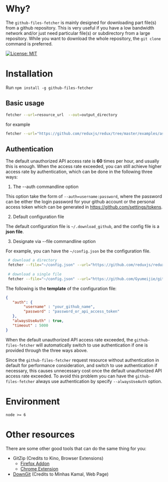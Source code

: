 # Why?

The `github-files-fetcher` is mainly designed for downloading part file(s) from a github repository. This is very useful if you  have a low bandwidth network and/or just need particular file(s) or subdirectory from a large repository. While you want to download the whole repository, the `git clone` command is preferred.

[![License: MIT](https://img.shields.io/badge/License-MIT-blue.svg)](https://opensource.org/licenses/MIT)

# Installation 

Run `npm install -g github-files-fetcher`

## Basic usage

```bash
fetcher --url=resource_url  --out=output_directory
```
for example
```bash
fetcher --url="https://github.com/reduxjs/redux/tree/master/examples/async" --out="~/"
```

## Authentication

The default unauthorized API access rate is **60** times per hour, and usually this is enough. When the access rate exceeded,
you can still achieve higher access rate by authentication, which can be done in the following three ways:

1. The --auth commandline option 

This option take the form of `--auth=username:password`, where the password can be either the login password for your github account or the personal access token which can be generated in https://github.com/settings/tokens.

2. Default configuration file

The default configuration file is `~/.download_github`, and the config file is a **json file**.

3. Designate via --file commandline option

For example, you can have the `~/config.json` be the configuration file.
```bash
 # download a directory
 fetcher --file="~/config.json" --url="https://github.com/reduxjs/redux/tree/master/examples/async" --out="~/" 
 
 # download a single file
 fetcher --file="~/config.json" --url="https://github.com/Gyumeijie/github-files-fetcher/blob/master/index.js" --out="~/" 
```
The following is the **template** of the configuration file:

```json
{
   "auth": {
        "username" : "your_github_name",
        "password" : "password_or_api_access_token"
   },
   "alwaysUseAuth" : true,
   "timeout" : 5000 
}
```

When the default unauthorized API access rate exceeded, the `github-files-fetcher` will automatically switch to use authentication if one is provided through the three ways above. 

Since the `github-files-fetcher` request resource without authentication in default for performance consideration, and switch to use authentication if necessary, this causes unnecessary cost once the default unauthorized API access rate exceeded. To avoid this problem you can have the `github-files-fetcher` always use authentication by specify `--alwaysUseAuth` option.

# Environment
`node >= 6`

# Other resources
There are some other good tools that can do the same thing for you:
- GitZip (Credits to Kino, Browser Extensions)
    - [Firefox Addon](https://addons.mozilla.org/en-US/firefox/addon/gitzip/)
    - [Chrome Extension](https://chrome.google.com/webstore/detail/gitzip-for-github/ffabmkklhbepgcgfonabamgnfafbdlkn)
- [DownGit](https://minhaskamal.github.io/DownGit/#/home) (Credits to Minhas Kamal, Web Page)
